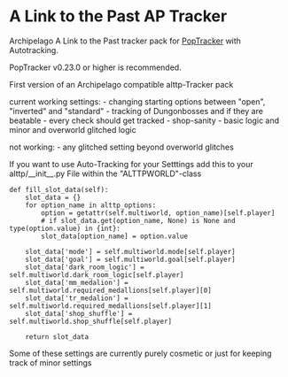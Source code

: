 # A Link to the Past AP Tracker

Archipelago A Link to the Past tracker pack for [PopTracker](https://github.com/black-sliver/PopTracker/) with Autotracking.

PopTracker v0.23.0 or higher is recommended.


First version of an Archipelago compatible alttp-Tracker pack

current working settings:
    - changing starting options between "open", "inverted" and "standard"
    - tracking of Dungonbosses and if they are beatable
    - every check should get tracked
    - shop-sanity
    - basic logic and minor and overworld glitched logic


not working: 
    - any glitched setting beyond overworld glitches

If you want to use Auto-Tracking for your Setttings add this to your alttp/\_\_init\_\_.py File within the "ALTTPWORLD"-class

```
def fill_slot_data(self):
    slot_data = {}
    for option_name in alttp_options:
        option = getattr(self.multiworld, option_name)[self.player]
        # if slot_data.get(option_name, None) is None and type(option.value) in {int}:
        slot_data[option_name] = option.value

    slot_data['mode'] = self.multiworld.mode[self.player]
    slot_data['goal'] = self.multiworld.goal[self.player]
    slot_data['dark_room_logic'] = self.multiworld.dark_room_logic[self.player]
    slot_data['mm_medalion'] = self.multiworld.required_medallions[self.player][0]
    slot_data['tr_medalion'] = self.multiworld.required_medallions[self.player][1]
    slot_data['shop_shuffle'] = self.multiworld.shop_shuffle[self.player]

    return slot_data
```

Some of these settings are currently purely cosmetic or just for keeping track of minor settings

